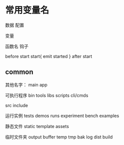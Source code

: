 # 常用变量名



数据
配置

变量

函数名
钩子

before start
start{
	emit started
}
after start


## common


其他名字：
main
app

可执行程序
bin
tools
libs
scripts
cli/cmds


src
include


运行实例
tests
demos
runs
experiment
bench
examples

静态文件
static
template
assets

临时文件夹
output
buffer
temp
tmp
bak
log
dist
build
